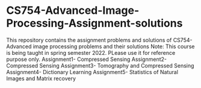 # CS754-Advanced-Image-Processing-Assignment-solutions
This repository contains the assignment problems and solutions of CS754- Advanced image processing problems and their solutions
Note: This course is being taught in spring semester 2022. PLease use it for reference purpose only.
Assignment1- Compressed Sensing
Assignment2- Compressed Sensing
Assignment3- Tomography and Compressed Sensing
Assignment4- Dictionary Learning
Assignment5- Statistics of Natural Images and Matrix recovery
